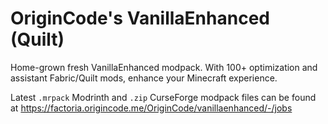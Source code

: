 # OriginCode's VanillaEnhanced (Quilt)

Home-grown fresh VanillaEnhanced modpack. With 100+ optimization and assistant Fabric/Quilt mods, enhance your Minecraft experience.

Latest `.mrpack` Modrinth and `.zip` CurseForge modpack files can be found at <https://factoria.origincode.me/OriginCode/vanillaenhanced/-/jobs>
